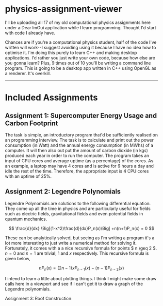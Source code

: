 # physics-assignment-viewer
I'll be uploading all 17 of my old computational physics assignments here under a Dear ImGui application while I learn programming. Thought I'd start with code I already have.

Chances are if you're a computational physics student, half of the code I've written will work--I suggest avoiding using it because I have no idea how to optimise it. I'm doing this purely to learn C++ and making desktop applications. I'd rather you just write your own code, because how else are you gonna learn? Plus, 9 times out of 10 you'll be writing a command line program. This is going to be a desktop app written in C++ using OpenGL as a renderer. It's overkill.

________________________________________________________________________________________________
# Included Assignments

## Assignment 1: Supercomputer Energy Usage and Carbon Footprint
The task is simple, an introductory program that'd be sufficiently realised on an programming interview. The task is to calculate and print out the power consumption (in Watt) and the annual energy consumption (in MWhs) of a computer. It will then also out put the amount of carbon dioxide (in kgs) produced each year in order to run the computer. The program takes an input of CPU cores and average uptime (as a percentage) of the cores. As an example, a laptop may have 4 cores and is active for 6 hours a day and idle the rest of the time. Therefore, the appropriate input is 4 CPU cores with an uptime of 25%.

## Assignment 2: Legendre Polynomials

Legendre Polynomials are solutions to the following differential equation. They come up all the time in physics and are particularly useful for fields such as electric fields, gravitational fields and even potential fields in quantum mechanics.

$$ \frac{d}{dx} \Big[(1-x^2)\frac{d}{dx}P_n(x)\Big] +n(n+1)P_n(x) = 0 $$

These can be analytically solved, but seeing as I'm writing a program it's a lot more interesting to just write a numerical method for solving it. Fortunately, it comes with a a nice recursive formula for points $ n \geq 2 $. $n = 0$ and $n = 1$ are trivial, $1$ and $x$ respectively. This recursive formula is given below, 

$$ n P_n(x) = (2n -1)xP_{n-1}(x) - (n-1)P_{n-2}(x) $$

I intend to learn a little about plotting things. I think I might make some draw calls here in a viewport and see if I can't get it to draw a graph of the Legendre polynomials.

Assignment 3: Roof Construction
